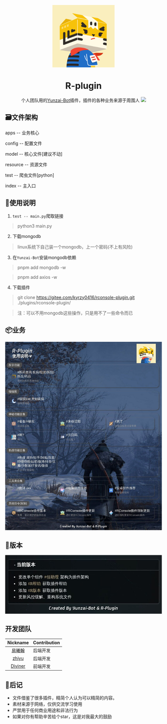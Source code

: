 <p align="center">
  <a href="https://gitee.com/kyrzy0416/rconsole-plugin">
    <img width="200" src="./img/logo.png">
  </a>
</p>

<div align="center">
    <h1>R-plugin</h1>
    个人团队用的<a href="https://gitee.com/Le-niao/Yunzai-Bot" target="_blank">Yunzai-Bot</a>插件，插件的各种业务来源于周围人
<img src="https://cdn.jsdelivr.net/gh/xianxincoder/xianxincoder/assets/github-contribution-grid-snake.svg">
</div>

## 🗃️文件架构
apps -- 业务核心

config -- 配置文件

model -- 核心文件[建议不动]

resource -- 资源文件

test -- 爬虫文件[python]

index -- 主入口

## 📔使用说明
1. `test -- main.py`爬取链接
> python3 main.py
2. 下载mongodb
> linux系统下自己装一个mongodb，上一个密码(不上有风险)
3. 在`Yunzai-Bot`安装mongodb依赖
> pnpm add mongodb -w

> pnpm add axios -w
4. 下载插件
> git clone https://gitee.com/kyrzy0416/rconsole-plugin.git ./plugins/rconsole-plugin/

> 注：可以不用mongodb这些操作，只是用不了一些命令而已

## 📦业务
![help](./img/help.jpg)

## 🤳版本
![help](./img/version.jpg)

## 开发团队
| Nickname                                                     | Contribution |
| :----------------------------------------------------------: |--------------|
|[易曦翰](https://gitee.com/yixihan) | 后端开发         |
|[zhiyu](https://gitee.com/kyrzy0416) | 后端开发         |
|[Diviner](https://gitee.com/divinerJJ) | 前端开发         |

## 🚀后记
* 文件借鉴了很多插件，精简个人认为可以精简的内容。 
* 素材来源于网络，仅供交流学习使用 
* 严禁用于任何商业用途和非法行为 
* 如果对你有帮助辛苦给个star，这是对我最大的鼓励